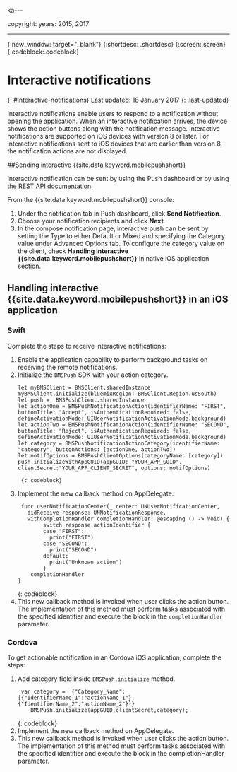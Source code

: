 ka---

copyright:
 years: 2015, 2017

---

{:new_window: target="_blank"}
{:shortdesc: .shortdesc}
{:screen:.screen}
{:codeblock:.codeblock}

# Interactive notifications
{: #interactive-notifications}
Last updated: 18 January 2017
{: .last-updated}

Interactive notifications enable users to respond to a notification without opening the application. When an interactive notification arrives, the device shows the action buttons along with the notification message. Interactive notifications are supported on iOS devices with version 8 or later. For interactive notifications sent to iOS devices that are earlier than version 8, the notification actions are not displayed.

##Sending interactive {{site.data.keyword.mobilepushshort}}


Interactive notification can be sent by using the Push dashboard or by using the [REST API documentation](t_restapi.html).

From the {{site.data.keyword.mobilepushshort}} console: 

1. Under the notification tab in Push dashboard, click **Send Notification**. 
2. Choose your notification recipients and click **Next**. 
3. In the compose notification page, interactive push can be sent by setting the Type to either Default or Mixed and specifying the Category value under Advanced Options tab. To configure the category value on the client, check **Handling interactive {{site.data.keyword.mobilepushshort}}** in native iOS application section.

## Handling interactive {{site.data.keyword.mobilepushshort}} in an iOS application


### Swift

Complete the steps to receive interactive notifications:

1. Enable the application capability to perform background tasks on receiving the remote notifications. 
1. Initialize the `BMSPush` SDK with your action category.
	```
	let myBMSClient = BMSClient.sharedInstance
	myBMSClient.initialize(bluemixRegion: BMSClient.Region.usSouth)
	let push =  BMSPushClient.sharedInstance
    let actionOne = BMSPushNotificationAction(identifierName: "FIRST", buttonTitle: "Accept", isAuthenticationRequired: false, defineActivationMode: UIUserNotificationActivationMode.background)
   	let actionTwo = BMSPushNotificationAction(identifierName: "SECOND", buttonTitle: "Reject", isAuthenticationRequired: false, defineActivationMode: UIUserNotificationActivationMode.background)
   	let category = BMSPushNotificationActionCategory(identifierName: "category", buttonActions: [actionOne, actionTwo])
   	let notifOptions = BMSPushClientOptions(categoryName: [category])
	push.initializeWithAppGUID(appGUID: "YOUR_APP_GUID", clientSecret:"YOUR_APP_CLIENT_SECRET", options: notifOptions)
	```
		{: codeblock}

1. Implement the new callback method on AppDelegate:
	```
	 func userNotificationCenter(_ center: UNUserNotificationCenter,
       didReceive response: UNNotificationResponse,
       withCompletionHandler completionHandler: @escaping () -> Void) {
            switch response.actionIdentifier {
		    case "FIRST":
		      print("FIRST")
		    case "SECOND":
		      print("SECOND")  
		    default:
		      print("Unknown action")
		    }
		completionHandler
	}
	```
	{: codeblock} 
5. This new callback method is invoked when user clicks the action button. The implementation of this method must perform tasks associated with the specified identifier and execute the block in the `completionHandler` parameter.


### Cordova

To get actionable notification in an Cordova iOS application, complete the steps:

1. Add category field inside `BMSPush.initialize` method.
   ```
	var category =  {"Category_Name":[{"IdentifierName_1":"actionName_1"},{"IdentifierName_2":"actionName_2"}]}
       BMSPush.initialize(appGUID,clientSecret,category);
    ```
	{: codeblock} 
2. Implement the new callback method on AppDelegate.
3. This new callback method is invoked when user clicks the action button. The implementation of this method must perform tasks associated with the specified identifier and execute the block in the completionHandler parameter.
